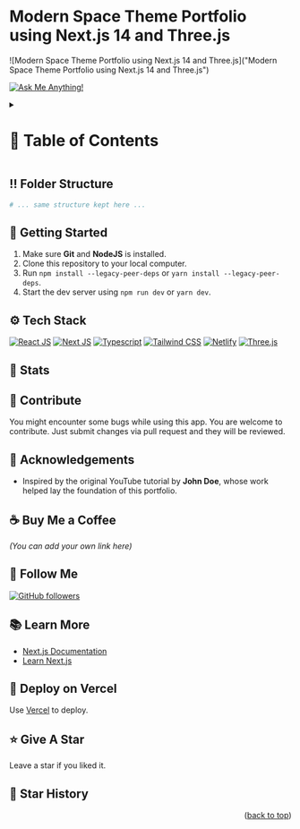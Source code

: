 <a name="readme-top"></a>

# Modern Space Theme Portfolio using Next.js 14 and Three.js

![Modern Space Theme Portfolio using Next.js 14 and Three.js]("Modern Space Theme Portfolio using Next.js 14 and Three.js")

<!-- Badges (updated to reflect your ownership) -->
[![Ask Me Anything!](https://flat.badgen.net/static/Ask%20me/anything?icon=github&color=black&scale=1.01)](https://github.com/indrayudh-saha "Ask Me Anything!")

<!-- Table of Contents -->
<details>

<summary>

# :notebook_with_decorative_cover: Table of Contents

</summary>

- [Folder Structure](#bangbang-folder-structure)
- [Getting Started](#toolbox-getting-started)
- [Screenshots](#camera-screenshots)
- [Tech Stack](#gear-tech-stack)
- [Stats](#wrench-stats)
- [Contribute](#raised_hands-contribute)
- [Acknowledgements](#gem-acknowledgements)
- [Buy Me a Coffee](#coffee-buy-me-a-coffee)
- [Follow Me](#rocket-follow-me)
- [Learn More](#books-learn-more)
- [Deploy on Vercel](#page_with_curl-deploy-on-vercel)
- [Give A Star](#star-give-a-star)
- [Star History](#star2-star-history)

</details>

## :bangbang: Folder Structure

```bash
# ... same structure kept here ...
```

## :toolbox: Getting Started

1. Make sure **Git** and **NodeJS** is installed.
2. Clone this repository to your local computer.
3. Run `npm install --legacy-peer-deps` or `yarn install --legacy-peer-deps`.
4. Start the dev server using `npm run dev` or `yarn dev`.

## 



## :gear: Tech Stack

[![React JS](https://skillicons.dev/icons?i=react)](https://react.dev/)
[![Next JS](https://skillicons.dev/icons?i=next)](https://nextjs.org/)
[![Typescript](https://skillicons.dev/icons?i=ts)](https://www.typescriptlang.org/)
[![Tailwind CSS](https://skillicons.dev/icons?i=tailwind)](https://tailwindcss.com/)
[![Netlify](https://skillicons.dev/icons?i=netlify)](https://netlify.app/)
[![Three.js](https://skillicons.dev/icons?i=threejs)](https://threejs.org/)

## :wrench: Stats


## :raised_hands: Contribute

You might encounter some bugs while using this app. You are welcome to contribute. Just submit changes via pull request and they will be reviewed.

## :gem: Acknowledgements

- Inspired by the original YouTube tutorial by **John Doe**, whose work helped lay the foundation of this portfolio.

## :coffee: Buy Me a Coffee

*(You can add your own link here)*

## :rocket: Follow Me

[![GitHub followers](https://img.shields.io/github/followers/indrayudh-saha?style=social&label=Follow&maxAge=2592000)](https://github.com/indrayudh-saha "Follow Me")

## :books: Learn More

- [Next.js Documentation](https://nextjs.org/docs)
- [Learn Next.js](https://nextjs.org/learn)

## :page_with_curl: Deploy on Vercel

Use [Vercel](https://vercel.com/new?utm_medium=default-template&filter=next.js&utm_source=create-next-app&utm_campaign=create-next-app-readme) to deploy.

## :star: Give A Star

Leave a star if you liked it.

## :star2: Star History

<a href="https://star-history.com/#indrayudh-saha/portfolio&Timeline">
<picture>
  <source media="(prefers-color-scheme: dark)" srcset="https://api.star-history.com/svg?repos=indrayudh-saha/portfolio&type=Timeline&theme=dark" />
  <source media="(prefers-color-scheme: light)" srcset="https://api.star-history.com/svg?repos=indrayudh-saha/portfolio&type=Timeline" />
  
</picture>
</a>

<p align="right">(<a href="#readme-top">back to top</a>)</p>
